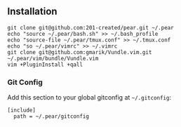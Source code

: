 ## Installation

```
git clone git@github.com:201-created/pear.git ~/.pear
echo "source ~/.pear/bash.sh" >> ~/.bash_profile
echo "source-file ~/.pear/tmux.conf" >> ~/.tmux.conf
echo "so ~/.pear/vimrc" >> ~/.vimrc
git clone git@github.com:gmarik/Vundle.vim.git ~/.pear/vim/bundle/Vundle.vim
vim +PluginInstall +qall
```

### Git Config

Add this section to your global gitconfig at `~/.gitconfig`:

```
[include]
  path = ~/.pear/gitconfig
```
